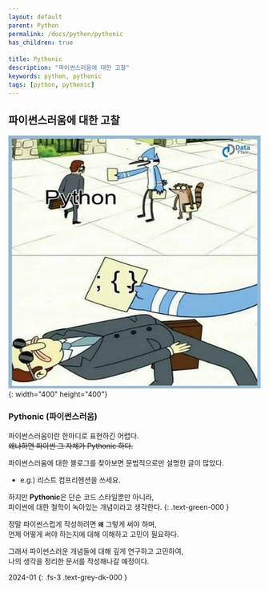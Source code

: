 ```yaml
---
layout: default
parent: Python
permalink: /docs/python/pythonic
has_children: true

title: Pythonic
description: "파이썬스러움에 대한 고찰"
keywords: python, pythonic
tags: [python, pythonic]
---
```

## 파이썬스러움에 대한 고찰
![pythonic](/assets/images/pythonic/pythonic.jpg){: width="400" height="400"}  

### Pythonic (파이썬스러움)
파이썬스러움이란 한마디로 표현하긴 어렵다.  
~~왜냐하면 파이썬 그 자체가 Pythonic 하다.~~

파이썬스러움에 대한 블로그를 찾아보면 문법적으로만 설명한 글이 많았다.

-  e.g.) 리스트 컴프리헨션을 쓰세요.

하지만 **Pythonic**은 단순 코드 스타일뿐만 아니라,  
파이썬에 대한 철학이 녹아있는 개념이라고 생각한다.
{: .text-green-000 }

정말 파이썬스럽게 작성하려면 **`왜`** 그렇게 써야 하며,  
언제 어떻게 써야 하는지에 대해 이해하고 고민이 필요하다.

그래서 파이썬스러운 개념들에 대해 깊게 연구하고 고민하여,  
나의 생각을 정리한 문서를 작성해나갈 예정이다.

2024-01
{: .fs-3 .text-grey-dk-000 }
